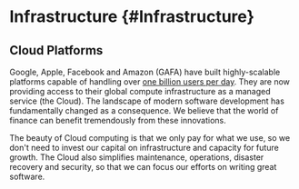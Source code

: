 Infrastructure {#Infrastructure}
==============

Cloud Platforms
---------------

Google, Apple, Facebook and Amazon (GAFA) have built highly-scalable platforms capable of handling
over [one billion users per day](http://www.bbc.co.uk/news/world-us-canada-34082393). They are now
providing access to their global compute infrastructure as a managed service (the Cloud). The
landscape of modern software development has fundamentally changed as a consequence. We believe that
the world of finance can benefit tremendously from these innovations.

The beauty of Cloud computing is that we only pay for what we use, so we don't need to invest our
capital on infrastructure and capacity for future growth. The Cloud also simplifies maintenance,
operations, disaster recovery and security, so that we can focus our efforts on writing great
software.
